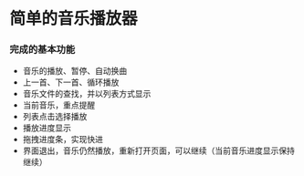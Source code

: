 # 简单的音乐播放器

### 完成的基本功能
- 音乐的播放、暂停、自动换曲
- 上一首、下一首、循环播放
- 音乐文件的查找，并以列表方式显示
- 当前音乐，重点提醒
- 列表点击选择播放
- 播放进度显示
- 拖拽进度条，实现快进
- 界面退出，音乐仍然播放，重新打开页面，可以继续（当前音乐进度显示保持继续）
